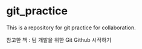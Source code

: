 # git_practice

This is a repository for git practice for collaboration.

참고한 책 : 팀 개발을 위한 Git Github 시작하기
